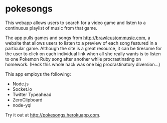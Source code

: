 pokesongs
=========

This webapp allows users to search for a video game and listen to a continuous playlist of music from that game.

The app pulls games and songs from http://brawlcustommusic.com, a website that allows users to listen to a preview of each song featured in a particular game. Although the site is a great resource, it can be tiresome for the user to click on each individual link when all she really wants is to listen to one Pokemon Ruby song after another while procrastinating on homework. (Heck this whole hack was one big procrastinatory diversion...)

This app employs the following:
* Node.js
* Socket.io
* Twitter Typeahead
* ZeroClipboard
* node-yql

Try it out at http://pokesongs.herokuapp.com.
